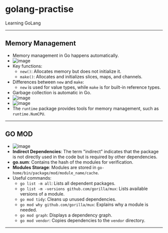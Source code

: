 # golang-practise
Learning GoLang

---

## Memory Management

- Memory management in Go happens automatically.
-  ![image](https://github.com/user-attachments/assets/c6c97999-46a5-42d4-b90d-81a9f24afea7)
- Key functions:
    - `new()`: Allocates memory but does not initialize it.
    - `make()`: Allocates and initializes slices, maps, and channels.
- Differences between `new` and `make`:
    - `new` is used for value types, while `make` is for built-in reference types.
- Garbage collection is automatic in Go.
- ![image](https://github.com/user-attachments/assets/bb56daec-9be2-4ad1-86ea-6d7c860c8fe1)
- ![image](https://github.com/user-attachments/assets/1d810a23-ba92-44ba-8096-0d38e1c12bd6)
- The `runtime` package provides tools for memory management, such as `runtime.NumCPU`.

---

## GO MOD

- ![image](https://github.com/user-attachments/assets/f31dfd3a-16f4-4937-bba2-9cc6ab063409)
- **Indirect Dependencies**: The term "indirect" indicates that the package is not directly used in the code but is required by other dependencies.
- **go.sum**: Contains the hash of the modules for verification.
- **Modules Storage**: Modules are stored in `go-home/bin/package/mod/module_name/cache`.
- Useful commands:
    - `go list -m all`: Lists all dependent packages.
    - `go list -m -versions github.com/gorilla/mux`: Lists available versions of a module.
    - `go mod tidy`: Cleans up unused dependencies.
    - `go mod why github.com/gorilla/mux`: Explains why a module is needed.
    - `go mod graph`: Displays a dependency graph.
    - `go mod vendor`: Copies dependencies to the `vendor` directory.

---



